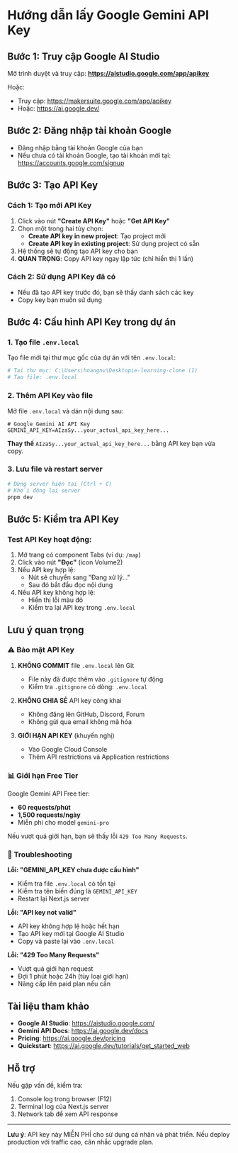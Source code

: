 # Hướng dẫn lấy Google Gemini API Key

## Bước 1: Truy cập Google AI Studio

Mở trình duyệt và truy cập: **https://aistudio.google.com/app/apikey**

Hoặc:

- Truy cập: https://makersuite.google.com/app/apikey
- Hoặc: https://ai.google.dev/

## Bước 2: Đăng nhập tài khoản Google

- Đăng nhập bằng tài khoản Google của bạn
- Nếu chưa có tài khoản Google, tạo tài khoản mới tại: https://accounts.google.com/signup

## Bước 3: Tạo API Key

### Cách 1: Tạo mới API Key

1. Click vào nút **"Create API Key"** hoặc **"Get API Key"**
2. Chọn một trong hai tùy chọn:
   - **Create API key in new project**: Tạo project mới
   - **Create API key in existing project**: Sử dụng project có sẵn
3. Hệ thống sẽ tự động tạo API key cho bạn
4. **QUAN TRỌNG**: Copy API key ngay lập tức (chỉ hiển thị 1 lần)

### Cách 2: Sử dụng API Key đã có

- Nếu đã tạo API key trước đó, bạn sẽ thấy danh sách các key
- Copy key bạn muốn sử dụng

## Bước 4: Cấu hình API Key trong dự án

### 1. Tạo file `.env.local`

Tạo file mới tại thư mục gốc của dự án với tên `.env.local`:

```bash
# Tại thư mục: C:\Users\hoangnv\Desktop\e-learning-clone (1)
# Tạo file: .env.local
```

### 2. Thêm API Key vào file

Mở file `.env.local` và dán nội dung sau:

```env
# Google Gemini AI API Key
GEMINI_API_KEY=AIzaSy...your_actual_api_key_here...
```

**Thay thế** `AIzaSy...your_actual_api_key_here...` bằng API key bạn vừa copy.

### 3. Lưu file và restart server

```bash
# Dừng server hiện tại (Ctrl + C)
# Khởi động lại server
pnpm dev
```

## Bước 5: Kiểm tra API Key

### Test API Key hoạt động:

1. Mở trang có component Tabs (ví dụ: `/map`)
2. Click vào nút **"Đọc"** (icon Volume2)
3. Nếu API key hợp lệ:
   - Nút sẽ chuyển sang "Đang xử lý..."
   - Sau đó bắt đầu đọc nội dung
4. Nếu API key không hợp lệ:
   - Hiển thị lỗi màu đỏ
   - Kiểm tra lại API key trong `.env.local`

## Lưu ý quan trọng

### ⚠️ Bảo mật API Key

1. **KHÔNG COMMIT** file `.env.local` lên Git

   - File này đã được thêm vào `.gitignore` tự động
   - Kiểm tra `.gitignore` có dòng: `.env.local`

2. **KHÔNG CHIA SẺ** API key công khai

   - Không đăng lên GitHub, Discord, Forum
   - Không gửi qua email không mã hóa

3. **GIỚI HẠN API KEY** (khuyến nghị)
   - Vào Google Cloud Console
   - Thêm API restrictions và Application restrictions

### 📊 Giới hạn Free Tier

Google Gemini API Free tier:

- **60 requests/phút**
- **1,500 requests/ngày**
- Miễn phí cho model `gemini-pro`

Nếu vượt quá giới hạn, bạn sẽ thấy lỗi `429 Too Many Requests`.

### 🔧 Troubleshooting

**Lỗi: "GEMINI_API_KEY chưa được cấu hình"**

- Kiểm tra file `.env.local` có tồn tại
- Kiểm tra tên biến đúng là `GEMINI_API_KEY`
- Restart lại Next.js server

**Lỗi: "API key not valid"**

- API key không hợp lệ hoặc hết hạn
- Tạo API key mới tại Google AI Studio
- Copy và paste lại vào `.env.local`

**Lỗi: "429 Too Many Requests"**

- Vượt quá giới hạn request
- Đợi 1 phút hoặc 24h (tùy loại giới hạn)
- Nâng cấp lên paid plan nếu cần

## Tài liệu tham khảo

- **Google AI Studio**: https://aistudio.google.com/
- **Gemini API Docs**: https://ai.google.dev/docs
- **Pricing**: https://ai.google.dev/pricing
- **Quickstart**: https://ai.google.dev/tutorials/get_started_web

## Hỗ trợ

Nếu gặp vấn đề, kiểm tra:

1. Console log trong browser (F12)
2. Terminal log của Next.js server
3. Network tab để xem API response

---

**Lưu ý**: API key này MIỄN PHÍ cho sử dụng cá nhân và phát triển. Nếu deploy production với traffic cao, cân nhắc upgrade plan.
